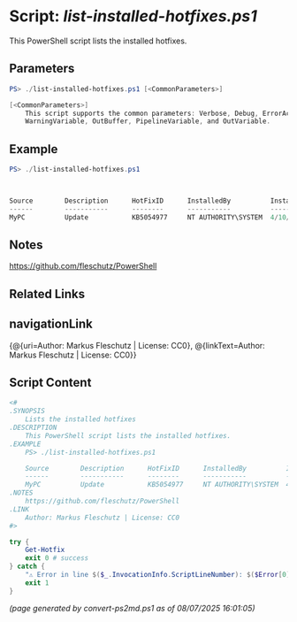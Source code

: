 Script: *list-installed-hotfixes.ps1*
========================

This PowerShell script lists the installed hotfixes.

Parameters
----------
```powershell
PS> ./list-installed-hotfixes.ps1 [<CommonParameters>]

[<CommonParameters>]
    This script supports the common parameters: Verbose, Debug, ErrorAction, ErrorVariable, WarningAction, 
    WarningVariable, OutBuffer, PipelineVariable, and OutVariable.
```

Example
-------
```powershell
PS> ./list-installed-hotfixes.ps1



Source        Description      HotFixID      InstalledBy          InstalledOn
------        -----------      --------      -----------          -----------
MyPC          Update           KB5054977     NT AUTHORITY\SYSTEM  4/10/2025 12:00:00 AM

```

Notes
-----
https://github.com/fleschutz/PowerShell

Related Links
-------------
navigationLink
--------------
{@{uri=Author: Markus Fleschutz | License: CC0}, @{linkText=Author: Markus Fleschutz | License: CC0}}

Script Content
--------------
```powershell
<#
.SYNOPSIS
	Lists the installed hotfixes
.DESCRIPTION
	This PowerShell script lists the installed hotfixes.
.EXAMPLE
	PS> ./list-installed-hotfixes.ps1

	Source        Description      HotFixID      InstalledBy          InstalledOn
	------        -----------      --------      -----------          -----------
	MyPC          Update           KB5054977     NT AUTHORITY\SYSTEM  4/10/2025 12:00:00 AM
.NOTES
	https://github.com/fleschutz/PowerShell
.LINK
	Author: Markus Fleschutz | License: CC0
#>

try {
	Get-Hotfix
	exit 0 # success
} catch {
	"⚠️ Error in line $($_.InvocationInfo.ScriptLineNumber): $($Error[0])"
	exit 1
}
```

*(page generated by convert-ps2md.ps1 as of 08/07/2025 16:01:05)*
